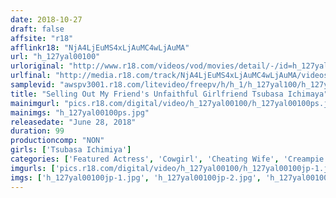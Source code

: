 ```yaml
---
date: 2018-10-27
draft: false
affsite: "r18"
afflinkr18: "NjA4LjEuMS4xLjAuMC4wLjAuMA"
url: "h_127yal00100"
urloriginal: "http://www.r18.com/videos/vod/movies/detail/-/id=h_127yal00100"
urlfinal: "http://media.r18.com/track/NjA4LjEuMS4xLjAuMC4wLjAuMA/videos/vod/movies/detail/-/id=h_127yal00100"
samplevid: "awspv3001.r18.com/litevideo/freepv/h/h_1/h_127yal100/h_127yal100_dmb_w.mp4"
title: "Selling Out My Friend's Unfaithful Girlfriend Tsubasa Ichimaya"
mainimgurl: "pics.r18.com/digital/video/h_127yal00100/h_127yal00100ps.jpg"
mainimgs: "h_127yal00100ps.jpg"
releasedate: "June 28, 2018"
duration: 99
productioncomp: "NON"
girls: ['Tsubasa Ichimiya']
categories: ['Featured Actress', 'Cowgirl', 'Cheating Wife', 'Creampie', 'Substance Use', 'Big Vibrator', 'Hi-Def']
imgurls: ['pics.r18.com/digital/video/h_127yal00100/h_127yal00100jp-1.jpg', 'pics.r18.com/digital/video/h_127yal00100/h_127yal00100jp-2.jpg', 'pics.r18.com/digital/video/h_127yal00100/h_127yal00100jp-3.jpg', 'pics.r18.com/digital/video/h_127yal00100/h_127yal00100jp-4.jpg', 'pics.r18.com/digital/video/h_127yal00100/h_127yal00100jp-5.jpg', 'pics.r18.com/digital/video/h_127yal00100/h_127yal00100jp-6.jpg', 'pics.r18.com/digital/video/h_127yal00100/h_127yal00100jp-7.jpg', 'pics.r18.com/digital/video/h_127yal00100/h_127yal00100jp-8.jpg', 'pics.r18.com/digital/video/h_127yal00100/h_127yal00100jp-9.jpg', 'pics.r18.com/digital/video/h_127yal00100/h_127yal00100jp-10.jpg', 'pics.r18.com/digital/video/h_127yal00100/h_127yal00100jp-11.jpg', 'pics.r18.com/digital/video/h_127yal00100/h_127yal00100jp-12.jpg', 'pics.r18.com/digital/video/h_127yal00100/h_127yal00100jp-13.jpg', 'pics.r18.com/digital/video/h_127yal00100/h_127yal00100jp-14.jpg', 'pics.r18.com/digital/video/h_127yal00100/h_127yal00100jp-15.jpg', 'pics.r18.com/digital/video/h_127yal00100/h_127yal00100jp-16.jpg', 'pics.r18.com/digital/video/h_127yal00100/h_127yal00100jp-17.jpg', 'pics.r18.com/digital/video/h_127yal00100/h_127yal00100jp-18.jpg', 'pics.r18.com/digital/video/h_127yal00100/h_127yal00100jp-19.jpg', 'pics.r18.com/digital/video/h_127yal00100/h_127yal00100jp-20.jpg']
imgs: ['h_127yal00100jp-1.jpg', 'h_127yal00100jp-2.jpg', 'h_127yal00100jp-3.jpg', 'h_127yal00100jp-4.jpg', 'h_127yal00100jp-5.jpg', 'h_127yal00100jp-6.jpg', 'h_127yal00100jp-7.jpg', 'h_127yal00100jp-8.jpg', 'h_127yal00100jp-9.jpg', 'h_127yal00100jp-10.jpg', 'h_127yal00100jp-11.jpg', 'h_127yal00100jp-12.jpg', 'h_127yal00100jp-13.jpg', 'h_127yal00100jp-14.jpg', 'h_127yal00100jp-15.jpg', 'h_127yal00100jp-16.jpg', 'h_127yal00100jp-17.jpg', 'h_127yal00100jp-18.jpg', 'h_127yal00100jp-19.jpg', 'h_127yal00100jp-20.jpg']
---
```

